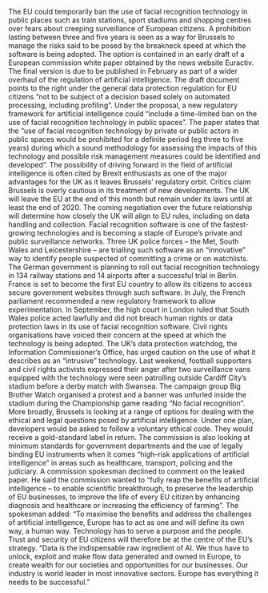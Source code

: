 The EU could temporarily ban the use of facial recognition technology in public places such as train stations, sport stadiums and shopping centres over fears about creeping surveillance of European citizens.
A prohibition lasting between three and five years is seen as a way for Brussels to manage the risks said to be posed by the breakneck speed at which the software is being adopted.
The option is contained in an early draft of a European commission white paper obtained by the news website Euractiv. The final version is due to be published in February as part of a wider overhaul of the regulation of artificial intelligence.
The draft document points to the right under the general data protection regulation for EU citizens “not to be subject of a decision based solely on automated processing, including profiling”.
Under the proposal, a new regulatory framework for artificial intelligence could “include a time-limited ban on the use of facial recognition technology in public spaces”.
The paper states that the “use of facial recognition technology by private or public actors in public spaces would be prohibited for a definite period (eg three to five years) during which a sound methodology for assessing the impacts of this technology and possible risk management measures could be identified and developed”.
The possibility of driving forward in the field of artificial intelligence is often cited by Brexit enthusiasts as one of the major advantages for the UK as it leaves Brussels’ regulatory orbit. Critics claim Brussels is overly cautious in its treatment of new developments.
The UK will leave the EU at the end of this month but remain under its laws until at least the end of 2020. The coming negotiation over the future relationship will determine how closely the UK will align to EU rules, including on data handling and collection.
Facial recognition software is one of the fastest-growing technologies and is becoming a staple of Europe’s private and public surveillance networks.
Three UK police forces – the Met, South Wales and Leicestershire – are trialling such software as an “innovative” way to identify people suspected of committing a crime or on watchlists.
The German government is planning to roll out facial recognition technology in 134 railway stations and 14 airports after a successful trial in Berlin.
France is set to become the first EU country to allow its citizens to access secure government websites through such software. In July, the French parliament recommended a new regulatory framework to allow experimentation.
In September, the high court in London ruled that South Wales police acted lawfully and did not breach human rights or data protection laws in its use of facial recognition software.
Civil rights organisations have voiced their concern at the speed at which the technology is being adopted. The UK’s data protection watchdog, the Information Commissioner’s Office, has urged caution on the use of what it describes as an “intrusive” technology.
Last weekend, football supporters and civil rights activists expressed their anger after two surveillance vans equipped with the technology were seen patrolling outside Cardiff City’s stadium before a derby match with Swansea.
The campaign group Big Brother Watch organised a protest and a banner was unfurled inside the stadium during the Championship game reading “No facial recognition”.
More broadly, Brussels is looking at a range of options for dealing with the ethical and legal questions posed by artificial intelligence. Under one plan, developers would be asked to follow a voluntary ethical code. They would receive a gold-standard label in return.
The commission is also looking at minimum standards for government departments and the use of legally binding EU instruments when it comes “high–risk applications of artificial intelligence” in areas such as healthcare, transport, policing and the judiciary.
A commission spokesman declined to comment on the leaked paper. He said the commission wanted to “fully reap the benefits of artificial intelligence – to enable scientific breakthrough, to preserve the leadership of EU businesses, to improve the life of every EU citizen by enhancing diagnosis and healthcare or increasing the efficiency of farming”.
The spokesman added: “To maximise the benefits and address the challenges of artificial intelligence, Europe has to act as one and will define its own way, a human way. Technology has to serve a purpose and the people. Trust and security of EU citizens will therefore be at the centre of the EU’s strategy.
“Data is the indispensable raw ingredient of AI. We thus have to unlock, exploit and make flow data generated and owned in Europe, to create wealth for our societies and opportunities for our businesses. Our industry is world leader in most innovative sectors. Europe has everything it needs to be successful.”

